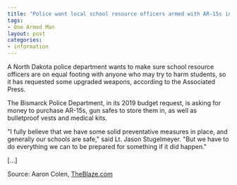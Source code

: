 ```yaml
---
title: "Police want local school resource officers armed with AR-15s in North Dakota"
tags:
- One Armed Man
layout: post
categories:
- information
---
```


A North Dakota police department wants to make sure school resource officers are on equal footing with anyone who may try to harm students, so it has requested some upgraded weapons, according to the Associated Press.

The Bismarck Police Department, in its 2019 budget request, is asking for money to purchase AR-15s, gun safes to store them in, as well as bulletproof vests and medical kits.

"I fully believe that we have some solid preventative measures in place, and generally our schools are safe," said Lt. Jason Stugelmeyer. "But we have to do everything we can to be prepared for something if it did happen."

\[...\]

Source: Aaron Colen, [TheBlaze.com](https://www.theblaze.com/news/2018/08/13/police-want-local-school-resource-officers-armed-with-ar-15s-in-north-dakota)
